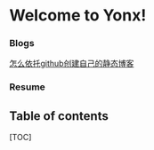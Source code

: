 Welcome to Yonx!
====

### Blogs

[怎么依托github创建自己的静态博客](/blog/articles/build_blog_from_gitbub_to_host.html)


### Resume


Table of contents
----

[TOC]

